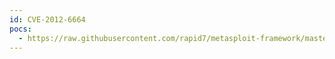 ```yaml
---
id: CVE-2012-6664
pocs:
  - https://raw.githubusercontent.com/rapid7/metasploit-framework/master/modules/exploits/windows/tftp/distinct_tftp_traversal.rb
---
```

